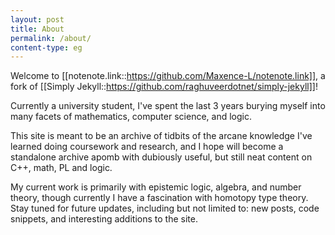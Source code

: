 ```yaml
---
layout: post
title: About
permalink: /about/
content-type: eg
---
```


Welcome to [[notenote.link::https://github.com/Maxence-L/notenote.link]], a fork of [[Simply Jekyll::https://github.com/raghuveerdotnet/simply-jekyll]]!

Currently a university student, I've spent the last 3 years burying myself into many facets of mathematics, computer science, and logic.

This site is meant to be an archive of tidbits of the arcane knowledge I've learned doing coursework and research, and I hope will become a standalone archive apomb with dubiously useful, but still neat content on C++, math, PL and logic. 

My current work is primarily with epistemic logic, algebra, and number theory, though currently I have a fascination with homotopy type theory. Stay tuned for future updates, including but not limited to: new posts, code snippets, and interesting additions to the site.